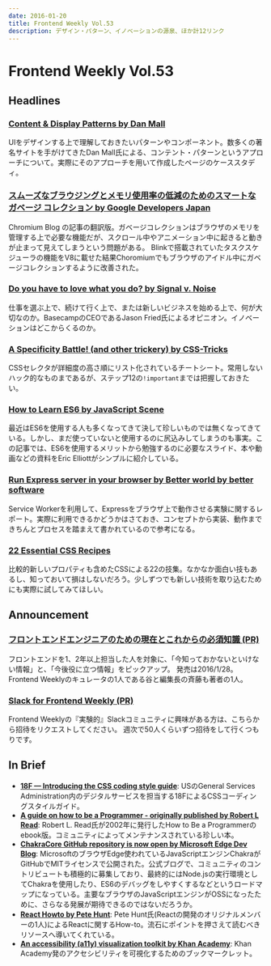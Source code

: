 ```yaml
---
date: 2016-01-20
title: Frontend Weekly Vol.53
description: デザイン・パターン、イノベーションの源泉、ほか計12リンク
---
```


# Frontend Weekly Vol.53

## Headlines

### [Content & Display Patterns by Dan Mall](http://danielmall.com/articles/content-display-patterns/)

UIをデザインする上で理解しておきたいパターンやコンポーネント。数多くの著名サイトを手がけてきたDan Mall氏による、コンテント・パターンというアプローチについて。実際にそのアプローチを用いて作成したページのケーススタディ。

### [スムーズなブラウジングとメモリ使用率の低減のためのスマートなガベージ コレクション by Google Developers Japan](http://googledevjp.blogspot.jp/2016/01/blog-post_86.html)

Chromium Blog の記事の翻訳版。ガベージコレクションはブラウザのメモリを管理する上で必要な機能だが、スクロール中やアニメーション中に起きると動きが止まって見えてしまうという問題がある。
Blinkで搭載されていたタスクスケジューラの機能をV8に載せた結果Choromiumでもブラウザのアイドル中にガベージコレクションするように改善された。

### [Do you have to love what you do? by Signal v. Noise](https://m.signalvnoise.com/do-you-have-to-love-what-you-do-762fa0a50bad#.z8k4pgq1c)

仕事を選ぶ上で、続けて行く上で、または新しいビジネスを始める上で、何が大切なのか。BasecampのCEOであるJason Fried氏によるオピニオン。イノベーションはどこからくるのか。

### [A Specificity Battle! (and other trickery) by CSS-Tricks](https://css-tricks.com/a-specificity-battle/)

CSSセレクタが詳細度の高さ順にリスト化されているチートシート。常用しないハック的なものまであるが、ステップ12の`!important`までは把握しておきたい。

### [How to Learn ES6 by JavaScript Scene](https://medium.com/javascript-scene/how-to-learn-es6-47d9a1ac2620#.3je18e3dn)

最近はES6を使用する人も多くなってきて決して珍しいものでは無くなってきている。しかし、まだ使っていないと使用するのに尻込みしてしまうのも事実。この記事では、ES6を使用するメリットから勉強するのに必要なスライド、本や動画などの資料をEric Elliottがシンプルに紹介している。

### [Run Express server in your browser by Better world by better software](https://glebbahmutov.com/blog/run-express-server-in-your-browser/)

Service Workerを利用して、Expressをブラウザ上で動作させる実験に関するレポート。実際に利用できるかどうかはさておき、コンセプトから実装、動作まできちんとプロセスを踏まえて書かれているので参考になる。

### [22 Essential CSS Recipes](http://ipestov.com/22-essential-css-recipes/)

比較的新しいプロパティも含めたCSSによる22の技集。なかなか面白い技もあるし、知っておいて損はしないだろう。少しずつでも新しい技術を取り込むためにも実際に試してみてほしい。

## Announcement

### [フロントエンドエンジニアのための現在とこれからの必須知識 (PR)](http://www.amazon.co.jp/dp/4839956758/?tag=frontendw-22)

フロントエンドを1、2年以上担当した人を対象に、「今知っておかないといけない情報」と、「今後役に立つ情報」をピックアップ。
発売は2016/1/28。  
Frontend Weeklyのキュレータの1人である谷と編集長の斉藤も著者の1人。

### [Slack for Frontend Weekly (PR)](https://studiomohawk.typeform.com/to/Kj8Gaj)

Frontend Weeklyの『実験的』Slackコミュニティに興味がある方は、こちらから招待をリクエストしてください。 週次で50人くらいずつ招待をして行くつもりです。

## In Brief

- [**18F — Introducing the CSS coding style guide**](https://18f.gsa.gov/2016/01/11/introducing-the-css-coding-style-guide/): USのGeneral Services Administration内のデジタルサービスを担当する18FによるCSSコーディングスタイルガイド。
- [**A guide on how to be a Programmer - originally published by Robert L Read**](https://github.com/braydie/HowToBeAProgrammer): Robert L. Read氏が2002年に発行したHow to Be a Programmerのebook版。コミュニティによってメンテナンスされている珍しい本。
- [**ChakraCore GitHub repository is now open by Microsoft Edge Dev Blog**](https://blogs.windows.com/msedgedev/2016/01/13/chakracore-now-open/): MicrosoftのブラウザEdge使われているJavaScriptエンジンChakraがGitHubでMITライセンスで公開された。公式ブログで、コミュニティのコントリビュートも積極的に募集しており、最終的にはNode.jsの実行環境としてChakraを使用したり、ES6のデバッグをしやすくするなどというロードマップになっている。主要なブラウザのJavaScriptエンジンがOSSになったために、さらなる発展が期待できるのではないだろうか。
- [**React Howto by Pete Hunt**](https://github.com/petehunt/react-howto): Pete Hunt氏(Reactの開発のオリジナルメンバーの1人)によるReactに関するHow-to。流石にポイントを押さえて読むべきリソースへ導いてくれている。
- [**An accessibility (a11y) visualization toolkit by Khan Academy**](http://khan.github.io/tota11y/): Khan Academy発のアクセシビリティを可視化するためのブックマークレット。
